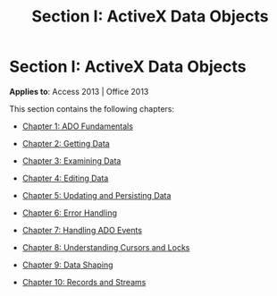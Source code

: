 ﻿---
title: 'Section I: ActiveX Data Objects'
TOCTitle: 'Section I: ActiveX Data Objects'
ms:assetid: 8f794f04-6977-7af0-fdfd-126a92d33e94
ms:mtpsurl: https://msdn.microsoft.com/library/JJ249635(v=office.15)
ms:contentKeyID: 48546307
ms.date: 09/18/2015
mtps_version: v=office.15
---

# Section I: ActiveX Data Objects


**Applies to**: Access 2013 | Office 2013

This section contains the following chapters:

  - [Chapter 1: ADO Fundamentals](chapter-1-ado-fundamentals.md)

  - [Chapter 2: Getting Data](chapter-2-getting-data.md)

  - [Chapter 3: Examining Data](chapter-3-examining-data.md)

  - [Chapter 4: Editing Data](chapter-4-editing-data.md)

  - [Chapter 5: Updating and Persisting Data](chapter-5-updating-and-persisting-data.md)

  - [Chapter 6: Error Handling](chapter-6-error-handling.md)

  - [Chapter 7: Handling ADO Events](chapter-7-handling-ado-events.md)

  - [Chapter 8: Understanding Cursors and Locks](chapter-8-understanding-cursors-and-locks.md)

  - [Chapter 9: Data Shaping](chapter-9-data-shaping.md)

  - [Chapter 10: Records and Streams](chapter-10-records-and-streams.md)


